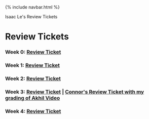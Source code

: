 {% include navbar.html %}

Isaac Le's Review Tickets

# Review Tickets

### Week 0: [Review Ticket](https://github.com/Isaac-Le/Tri3Repo/issues/1)

### Week 1: [Review Ticket](https://github.com/Isaac-Le/Tri3Repo/issues/2)

### Week 2: [Review Ticket](https://github.com/Isaac-Le/Tri3Repo/issues/4)

### Week 3: [Review Ticket](https://github.com/Isaac-Le/Tri3Repo/issues/5) | [Connor's Review Ticket with my grading of Akhil Video](https://github.com/connorw72/connorapcsptri3/issues/6)

### Week 4: [Review Ticket](https://github.com/Isaac-Le/Tri3Repo/issues/7)
